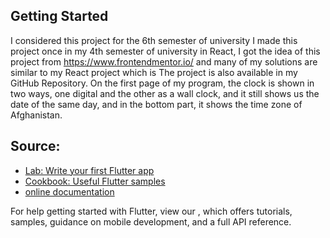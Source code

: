 ## Getting Started
I considered this project for the 6th semester of university
I made this project once in my 4th semester of university in React, I got the idea of this project from https://www.frontendmentor.io/ and many of my solutions are similar to my React project which is The project is also available in my GitHub Repository.
On the first page of my program, the clock is shown in two ways, one digital and the other as a wall clock, and it still shows us the date of the same day, and in the bottom part, it shows the time zone of Afghanistan.


## Source:
- [Lab: Write your first Flutter app](https://flutter.dev/docs/get-started/codelab)
- [Cookbook: Useful Flutter samples](https://flutter.dev/docs/cookbook)
- [online documentation](https://flutter.dev/docs)

For help getting started with Flutter, view our
, which offers tutorials,
samples, guidance on mobile development, and a full API reference.